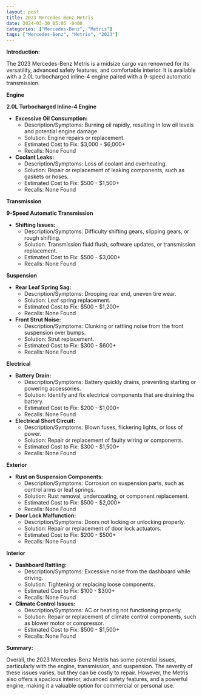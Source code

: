 ```yaml
---
layout: post
title: 2023 Mercedes-Benz Metris
date: 2024-03-30 05:05 -0400
categories: ["Mercedes-Benz", "Metris"]
tags: ["Mercedes-Benz", "Metris", "2023"]
---
```

**Introduction:**

The 2023 Mercedes-Benz Metris is a midsize cargo van renowned for its versatility, advanced safety features, and comfortable interior. It is available with a 2.0L turbocharged inline-4 engine paired with a 9-speed automatic transmission.

**Engine**

**2.0L Turbocharged Inline-4 Engine**

* **Excessive Oil Consumption:**
    * Description/Symptoms: Burning oil rapidly, resulting in low oil levels and potential engine damage.
    * Solution: Engine repairs or replacement.
    * Estimated Cost to Fix: $3,000 - $6,000+
    * Recalls: None Found
* **Coolant Leaks:**
    * Description/Symptoms: Loss of coolant and overheating.
    * Solution: Repair or replacement of leaking components, such as gaskets or hoses.
    * Estimated Cost to Fix: $500 - $1,500+
    * Recalls: None Found

**Transmission**

**9-Speed Automatic Transmission**

* **Shifting Issues:**
    * Description/Symptoms: Difficulty shifting gears, slipping gears, or rough shifting.
    * Solution: Transmission fluid flush, software updates, or transmission replacement.
    * Estimated Cost to Fix: $500 - $3,000+
    * Recalls: None Found

**Suspension**

* **Rear Leaf Spring Sag:**
    * Description/Symptoms: Drooping rear end, uneven tire wear.
    * Solution: Leaf spring replacement.
    * Estimated Cost to Fix: $500 - $1,200+
    * Recalls: None Found
* **Front Strut Noise:**
    * Description/Symptoms: Clunking or rattling noise from the front suspension over bumps.
    * Solution: Strut replacement.
    * Estimated Cost to Fix: $300 - $600+
    * Recalls: None Found

**Electrical**

* **Battery Drain:**
    * Description/Symptoms: Battery quickly drains, preventing starting or powering accessories.
    * Solution: Identify and fix electrical components that are draining the battery.
    * Estimated Cost to Fix: $200 - $1,000+
    * Recalls: None Found
* **Electrical Short Circuit:**
    * Description/Symptoms: Blown fuses, flickering lights, or loss of power.
    * Solution: Repair or replacement of faulty wiring or components.
    * Estimated Cost to Fix: $300 - $1,500+
    * Recalls: None Found

**Exterior**

* **Rust on Suspension Components:**
    * Description/Symptoms: Corrosion on suspension parts, such as control arms or leaf springs.
    * Solution: Rust removal, undercoating, or component replacement.
    * Estimated Cost to Fix: $500 - $2,000+
    * Recalls: None Found
* **Door Lock Malfunction:**
    * Description/Symptoms: Doors not locking or unlocking properly.
    * Solution: Repair or replacement of door lock actuators.
    * Estimated Cost to Fix: $200 - $500+
    * Recalls: None Found

**Interior**

* **Dashboard Rattling:**
    * Description/Symptoms: Excessive noise from the dashboard while driving.
    * Solution: Tightening or replacing loose components.
    * Estimated Cost to Fix: $100 - $300+
    * Recalls: None Found
* **Climate Control Issues:**
    * Description/Symptoms: AC or heating not functioning properly.
    * Solution: Repair or replacement of climate control components, such as blower motor or compressor.
    * Estimated Cost to Fix: $500 - $1,500+
    * Recalls: None Found

**Summary:**

Overall, the 2023 Mercedes-Benz Metris has some potential issues, particularly with the engine, transmission, and suspension. The severity of these issues varies, but they can be costly to repair. However, the Metris also offers a spacious interior, advanced safety features, and a powerful engine, making it a valuable option for commercial or personal use.
